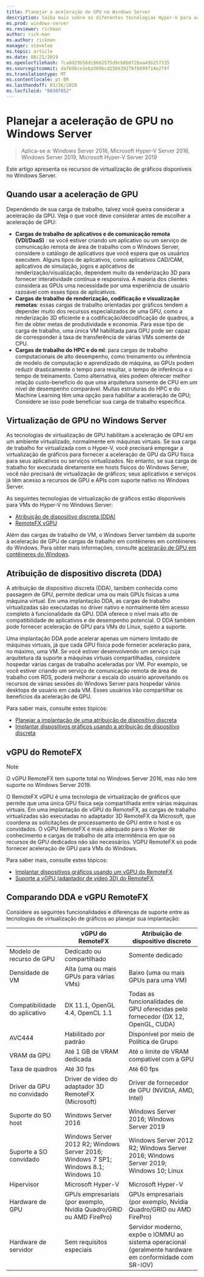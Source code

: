 ```yaml
---
title: Planejar a aceleração de GPU no Windows Server
description: Saiba mais sobre as diferentes tecnologias Hyper-V para aceleração de GPU, incluindo DDA e vGPU RemoteFX
ms.prod: windows-server
ms.reviewer: rickman
author: rick-man
ms.author: rickman
manager: stevelee
ms.topic: article
ms.date: 08/21/2019
ms.openlocfilehash: 7ca8d29b58dc8682575d9cb8b0f26aa49b257335
ms.sourcegitcommit: da7b9bce1eba369bcd156639276f6899714e279f
ms.translationtype: MT
ms.contentlocale: pt-BR
ms.lasthandoff: 03/26/2020
ms.locfileid: "80307852"
---
```

# <a name="plan-for-gpu-acceleration-in-windows-server"></a>Planejar a aceleração de GPU no Windows Server

> Aplica-se a: Windows Server 2016, Microsoft Hyper-V Server 2016, Windows Server 2019, Microsoft Hyper-V Server 2019

Este artigo apresenta os recursos de virtualização de gráficos disponíveis no Windows Server.

## <a name="when-to-use-gpu-acceleration"></a>Quando usar a aceleração de GPU

Dependendo de sua carga de trabalho, talvez você queira considerar a aceleração da GPU. Veja o que você deve considerar antes de escolher a aceleração de GPU:

- **Cargas de trabalho de aplicativos e de comunicação remota (VDI/DaaS)** : se você estiver criando um aplicativo ou um serviço de comunicação remota de área de trabalho com o Windows Server, considere o catálogo de aplicativos que você espera que os usuários executem. Alguns tipos de aplicativos, como aplicativos CAD/CAM, aplicativos de simulação, jogos e aplicativos de renderização/visualização, dependem muito da renderização 3D para fornecer interatividade contínua e responsiva. A maioria dos clientes considera as GPUs uma necessidade por uma experiência de usuário razoável com esses tipos de aplicativos.
- **Cargas de trabalho de renderização, codificação e visualização remotas**: essas cargas de trabalho orientadas por gráficos tendem a depender muito dos recursos especializados de uma GPU, como a renderização 3D eficiente e a codificação/decodificação de quadros, a fim de obter metas de produtividade e economia. Para esse tipo de carga de trabalho, uma única VM habilitada para GPU pode ser capaz de corresponder à taxa de transferência de várias VMs somente de CPU.
- **Cargas de trabalho do HPC e do ml**: para cargas de trabalho computacionais de alto desempenho, como treinamento ou inferência de modelo de computação e aprendizado de máquina, as GPUs podem reduzir drasticamente o tempo para resultar, o tempo de inferência e o tempo de treinamento. Como alternativa, eles podem oferecer melhor relação custo-benefício do que uma arquitetura somente de CPU em um nível de desempenho comparável. Muitas estruturas do HPC e do Machine Learning têm uma opção para habilitar a aceleração de GPU; Considere se isso pode beneficiar sua carga de trabalho específica.

## <a name="gpu-virtualization-in-windows-server"></a>Virtualização de GPU no Windows Server

As tecnologias de virtualização de GPU habilitam a aceleração de GPU em um ambiente virtualizado, normalmente em máquinas virtuais. Se sua carga de trabalho for virtualizada com o Hyper-V, você precisará empregar a virtualização de gráficos para fornecer a aceleração de GPU da GPU física para seus aplicativos ou serviços virtualizados. No entanto, se sua carga de trabalho for executada diretamente em hosts físicos do Windows Server, você não precisará de virtualização de gráficos; seus aplicativos e serviços já têm acesso a recursos de GPU e APIs com suporte nativo no Windows Server.

As seguintes tecnologias de virtualização de gráficos estão disponíveis para VMs do Hyper-V no Windows Server:

- [Atribuição de dispositivo discreta (DDA)](#discrete-device-assignment-dda)
- [RemoteFX vGPU](#remotefx-vgpu)

Além das cargas de trabalho de VM, o Windows Server também dá suporte à aceleração de GPU de cargas de trabalho em contêineres em contêineres do Windows. Para obter mais informações, consulte [aceleração de GPU em contêineres do Windows](https://docs.microsoft.com/virtualization/windowscontainers/deploy-containers/gpu-acceleration).

## <a name="discrete-device-assignment-dda"></a>Atribuição de dispositivo discreta (DDA)

A atribuição de dispositivo discreta (DDA), também conhecida como passagem de GPU, permite dedicar uma ou mais GPUs físicas a uma máquina virtual. Em uma implantação DDA, as cargas de trabalho virtualizadas são executadas no driver nativo e normalmente têm acesso completo à funcionalidade da GPU. DDA oferece o nível mais alto de compatibilidade de aplicativos e de desempenho potencial. O DDA também pode fornecer aceleração de GPU para VMs do Linux, sujeito a suporte.

Uma implantação DDA pode acelerar apenas um número limitado de máquinas virtuais, já que cada GPU física pode fornecer aceleração para, no máximo, uma VM. Se você estiver desenvolvendo um serviço cuja arquitetura dá suporte a máquinas virtuais compartilhadas, considere hospedar várias cargas de trabalho aceleradas por VM. Por exemplo, se você estiver criando um serviço de comunicação remota de área de trabalho com RDS, poderá melhorar a escala do usuário aproveitando os recursos de várias sessões do Windows Server para hospedar vários desktops de usuário em cada VM. Esses usuários irão compartilhar os benefícios da aceleração de GPU.

Para saber mais, consulte estes tópicos:

- [Planejar a implantação de uma atribuição de dispositivo discreta](plan-for-deploying-devices-using-discrete-device-assignment.md)
- [Implantar dispositivos gráficos usando a atribuição de dispositivo discreta](../deploy/Deploying-graphics-devices-using-dda.md)

## <a name="remotefx-vgpu"></a>vGPU do RemoteFX

> [!NOTE]
> O vGPU RemoteFX tem suporte total no Windows Server 2016, mas não tem suporte no Windows Server 2019.

O RemoteFX vGPU é uma tecnologia de virtualização de gráficos que permite que uma única GPU física seja compartilhada entre várias máquinas virtuais. Em uma implantação de vGPU do RemoteFX, as cargas de trabalho virtualizadas são executadas no adaptador 3D RemoteFX da Microsoft, que coordena as solicitações de processamento de GPU entre o host e os convidados. O vGPU RemoteFX é mais adequado para o Worker de conhecimento e cargas de trabalho de alta intermitência em que os recursos de GPU dedicados não são necessários. VGPU RemoteFX só pode fornecer aceleração de GPU para VMs do Windows.

Para saber mais, consulte estes tópicos:

- [Implantar dispositivos gráficos usando um vGPU do RemoteFX](../deploy/deploy-graphics-devices-using-remotefx-vgpu.md)
- [Suporte a vGPU (adaptador de vídeo 3D) do RemoteFX](../../../remote/remote-desktop-services/rds-supported-config.md#remotefx-3d-video-adapter-vgpu-support)

## <a name="comparing-dda-and-remotefx-vgpu"></a>Comparando DDA e vGPU RemoteFX

Considere as seguintes funcionalidades e diferenças de suporte entre as tecnologias de virtualização de gráficos ao planejar sua implantação:

|                       | vGPU do RemoteFX                                                                       | Atribuição de dispositivo discreto                                                          |
|-----------------------|-------------------------------------------------------------------------------------|-------------------------------------------------------------------------------------|
| Modelo de recurso de GPU    | Dedicado ou compartilhado                                                                 | Somente dedicado                                                                      |
| Densidade de VM            | Alta (uma ou mais GPUs para várias VMs)                                                 | Baixo (uma ou mais GPUs para uma VM)                                                    |
| Compatibilidade do aplicativo     | DX 11.1, OpenGL 4.4, OpenCL 1.1                                                     | Todas as funcionalidades de GPU oferecidas pelo fornecedor (DX 12, OpenGL, CUDA)                       |
| AVC444                | Habilitado por padrão                                                                  | Disponível por meio de Política de Grupo                                                      |
| VRAM da GPU              | Até 1 GB de VRAM dedicada                                                           | Até o limite de VRAM compatível com a GPU                                                     |
| Taxa de quadros            | Até 30 fps                                                                         | Até 60 fps                                                                         |
| Driver da GPU no convidado   | Driver de vídeo do adaptador 3D RemoteFX (Microsoft)                                      | Driver de fornecedor de GPU (NVIDIA, AMD, Intel)                                              |
| Suporte do SO host       | Windows Server 2016                                                                 | Windows Server 2016; Windows Server 2019                                            |
| Suporte a SO convidado      | Windows Server 2012 R2; Windows Server 2016; Windows 7 SP1; Windows 8.1; Windows 10 | Windows Server 2012 R2; Windows Server 2016; Windows Server 2019; Windows 10; Linux |
| Hipervisor            | Microsoft Hyper-V                                                                   | Microsoft Hyper-V                                                                   |
| Hardware de GPU          | GPUs empresariais (por exemplo, Nvidia Quadro/GRID ou AMD FirePro)                         | GPUs empresariais (por exemplo, Nvidia Quadro/GRID ou AMD FirePro)                         |
| Hardware de servidor       | Sem requisitos especiais                                                             | Servidor moderno, expõe o IOMMU ao sistema operacional (geralmente hardware em conformidade com SR-IOV)              |
